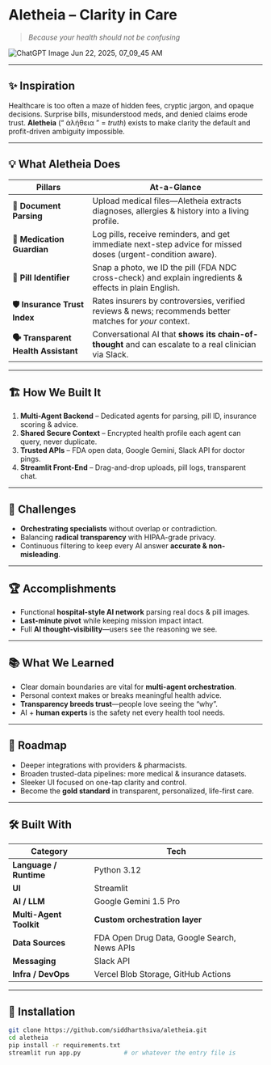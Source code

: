 # **Aletheia – Clarity in Care**  
> _Because your health should not be confusing_

![ChatGPT Image Jun 22, 2025, 07_09_45 AM](https://github.com/user-attachments/assets/2dfb97e0-0cde-4e7a-abdb-35cd32f04597)

---

## ✨ Inspiration  
Healthcare is too often a maze of hidden fees, cryptic jargon, and opaque decisions. Surprise bills, misunderstood meds, and denied claims erode trust. **Aletheia** (“ ἀλήθεια ” = *truth*) exists to make clarity the default and profit-driven ambiguity impossible.

---

## 💡 What Aletheia Does

| Pillars | At-a-Glance |
|---------|-------------|
| **📄 Document Parsing** | Upload medical files—Aletheia extracts diagnoses, allergies & history into a living profile. |
| **💊 Medication Guardian** | Log pills, receive reminders, and get immediate next-step advice for missed doses (urgent-condition aware). |
| **📸 Pill Identifier** | Snap a photo, we ID the pill (FDA NDC cross-check) and explain ingredients & effects in plain English. |
| **🛡️ Insurance Trust Index** | Rates insurers by controversies, verified reviews & news; recommends better matches for *your* context. |
| **🗣️ Transparent Health Assistant** | Conversational AI that **shows its chain-of-thought** and can escalate to a real clinician via Slack. |

---

## 🏗️ How We Built It
1. **Multi-Agent Backend** – Dedicated agents for parsing, pill ID, insurance scoring & advice.  
2. **Shared Secure Context** – Encrypted health profile each agent can query, never duplicate.  
3. **Trusted APIs** – FDA open data, Google Gemini, Slack API for doctor pings.  
4. **Streamlit Front-End** – Drag-and-drop uploads, pill logs, transparent chat.  

---

## 🚧 Challenges
- **Orchestrating specialists** without overlap or contradiction.  
- Balancing **radical transparency** with HIPAA-grade privacy.  
- Continuous filtering to keep every AI answer **accurate & non-misleading**.  

---

## 🏆 Accomplishments
- Functional **hospital-style AI network** parsing real docs & pill images.  
- **Last-minute pivot** while keeping mission impact intact.  
- Full **AI thought-visibility**—users see the reasoning we see.

---

## 📚 What We Learned
- Clear domain boundaries are vital for **multi-agent orchestration**.  
- Personal context makes or breaks meaningful health advice.  
- **Transparency breeds trust**—people love seeing the “why”.  
- AI + **human experts** is the safety net every health tool needs.

---

## 🚀 Roadmap
- Deeper integrations with providers & pharmacists.  
- Broaden trusted-data pipelines: more medical & insurance datasets.  
- Sleeker UI focused on one-tap clarity and control.  
- Become the **gold standard** in transparent, personalized, life-first care.

---

## 🛠️ Built With
| Category | Tech |
|----------|------|
| **Language / Runtime** | Python 3.12 |
| **UI** | Streamlit |
| **AI / LLM** | Google Gemini 1.5 Pro |
| **Multi-Agent Toolkit** | **Custom orchestration layer** |
| **Data Sources** | FDA Open Drug Data, Google Search, News APIs |
| **Messaging** | Slack API |
| **Infra / DevOps** | Vercel Blob Storage, GitHub Actions |

---

## 🔧 Installation

```bash
git clone https://github.com/siddharthsiva/aletheia.git
cd aletheia
pip install -r requirements.txt
streamlit run app.py            # or whatever the entry file is
